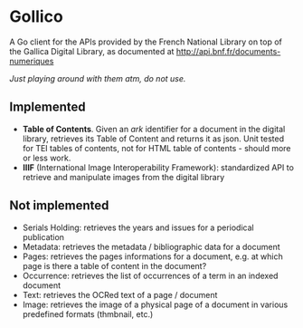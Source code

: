 # Gollico

A Go client for the APIs provided by the French National Library on top of the Gallica Digital Library, as documented at http://api.bnf.fr/documents-numeriques

_Just playing around with them atm, do not use._ 

## Implemented

- **Table of Contents**. Given an _ark_ identifier for a document in the digital library, retrieves its Table of Content and returns it as json. Unit tested for TEI tables of contents, not for HTML table of contents - should more or less work.
- **IIIF** (International Image Interoperability Framework): standardized API to retrieve and manipulate images from the digital library

## Not implemented

- Serials Holding: retrieves the years and issues for a periodical publication
- Metadata: retrieves the metadata / bibliographic data for a document
- Pages: retrieves the pages informations for a document, e.g. at which page is there a table of content in the document?
- Occurrence: retrieves the list of occurrences of a term in an indexed document
- Text: retrieves the OCRed text of a page / document
- Image: retrieves the image of a physical page of a document in various predefined formats (thmbnail, etc.)